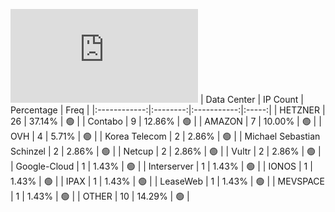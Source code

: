 ![Diagramm](https://github.com/111STAVR111/props/blob/main/Story/Decentralization/1/README.md)
| Data Center | IP Count | Percentage | Freq |
|:------------:|:--------:|:-----------:|:-----:|
| HETZNER | 26 | 37.14% | 🟢 |
| Contabo | 9 | 12.86% | 🟢 |
| AMAZON | 7 | 10.00% | 🟢 |
| OVH | 4 | 5.71% | 🟢 |
| Korea Telecom | 2 | 2.86% | 🟢 |
| Michael Sebastian Schinzel | 2 | 2.86% | 🟢 |
| Netcup | 2 | 2.86% | 🟢 |
| Vultr | 2 | 2.86% | 🟢 |
| Google-Cloud | 1 | 1.43% | 🟢 |
| Interserver | 1 | 1.43% | 🟢 |
| IONOS | 1 | 1.43% | 🟢 |
| IPAX | 1 | 1.43% | 🟢 |
| LeaseWeb | 1 | 1.43% | 🟢 |
| MEVSPACE | 1 | 1.43% | 🟢 |
| OTHER | 10 | 14.29% | 🟢 |